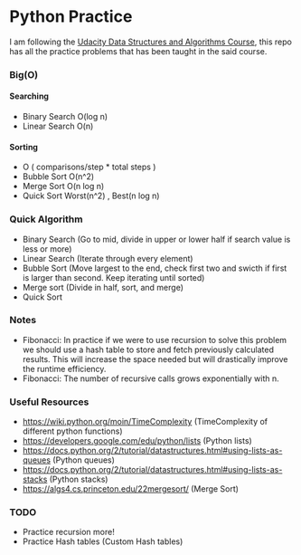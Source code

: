 # Python Practice

I am following the [Udacity Data Structures and Algorithms Course](https://www.udacity.com/course/data-structures-and-algorithms-in-python--ud513), this repo has all the practice problems that has been taught in the said course.

### Big(O)

#### Searching
- Binary Search O(log n)
- Linear Search O(n)

#### Sorting
- O ( comparisons/step * total steps )
- Bubble Sort O(n^2)
- Merge Sort O(n log n)
- Quick Sort Worst(n^2) , Best(n log n)


### Quick Algorithm
- Binary Search (Go to mid, divide in upper or lower half if search value is less or more)
- Linear Search (Iterate through every element)
- Bubble Sort (Move largest to the end, check first two and swicth if first is larger than second. Keep iterating until sorted)
- Merge sort (Divide in half, sort, and merge)
- Quick Sort

### Notes

- Fibonacci: In practice if we were to use recursion to solve this problem we should use a hash table to store and fetch previously calculated results. This will increase the space needed but will drastically improve the runtime efficiency.
- Fibonacci: The number of recursive calls grows exponentially with n.

### Useful Resources

- https://wiki.python.org/moin/TimeComplexity (TimeComplexity of different python functions)
- https://developers.google.com/edu/python/lists (Python lists)
- https://docs.python.org/2/tutorial/datastructures.html#using-lists-as-queues (Python queues)
- https://docs.python.org/2/tutorial/datastructures.html#using-lists-as-stacks (Python stacks)
- https://algs4.cs.princeton.edu/22mergesort/ (Merge Sort)

### TODO
- Practice recursion more!
- Practice Hash tables (Custom Hash tables)
